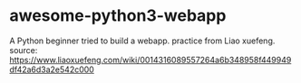 # awesome-python3-webapp
A Python beginner tried to build a webapp.
practice from Liao xuefeng. 
source: https://www.liaoxuefeng.com/wiki/0014316089557264a6b348958f449949df42a6d3a2e542c000
